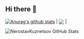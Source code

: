 ## Hi there 👋

<a href="https://github.com/NerostavKuznetsov/github-readme-stats"><img align="center" src="https://github-readme-stats.vercel.app/api?username=NerostavKuznetsov&show_icons=true&include_all_commits=true&theme=merko&hide_border=true" alt="Anurag's github stats" /></a> | <a href="https://github.com/NerostavKuznetsov/github-readme-stats"><img align="center" src="https://github-readme-stats.vercel.app/api/top-langs/?username=anuraghazra&layout=compact&theme=buefy&hide_border=true" /></a> |



![NerostavKuznetsov GitHub Stats](https://github-readme-stats.vercel.app/api?username=NerostavKuznetsov&show&icons=true&theme=merko)







